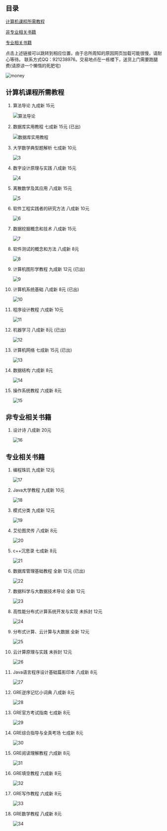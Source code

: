 
## 目录

[计算机课程所需教程](#计算机课程所需教程)

[非专业相关书籍](#非专业相关书籍)

[专业相关书籍](#专业相关书籍)

点击上述链接可以跳转到相应位置，由于总所周知的原因网页加载可能很慢，请耐心等待。
联系方式QQ：921238976。交易地点在一栋楼下，送货上门需要跑腿费(请原谅一个懒惰的死肥宅)


![money](./assets/money.jpg)
## 计算机课程所需教程

1. 算法导论  九成新  15元

   ![算法导论](./assets/1.jpg)

2. 数据库实用教程 七成新 15元  (已出)

   ![数据库实用教程](./assets/2.jpg)

3. 大学数学典型题解析  七成新 10元

   ![3](./assets/3.jpg)

4. 数字设计原理与实践 八成新 15元

   ![4](./assets/4.jpg)

5. 离散数学及其应用	八成新	15元

   ![5](./assets/5.jpg)

6. 软件工程实践者的研究方法	八成新	10元

   ![6](./assets/6.jpg)

7. 数据挖掘概念和技术	八成新	15元

   ![7](./assets/7.jpg)

8. 软件测试的概念和方法	八成新	8元

   ![8](./assets/8.jpg)

9. 计算机图形学教程	九成新	12元  (已出)

   ![9](./assets/9.jpg)

10. 计算机系统基础	八成新	8元  (已出)

    ![10](./assets/10.jpg)

11. 程序设计教程	六成新	10元

    ![11](./assets/11.jpg)

12. 机器学习	八成新	8元  (已出)

    ![12](./assets/12.jpg)

13. 计算机网络	七成新	15元  (已出)

    ![13](./assets/13.jpg)

14. 数据结构	六成新	8元

    ![14](./assets/14.jpg)

15. 操作系统教程	六成新	8元

    ![15](./assets/15.jpg)



## 非专业相关书籍

1. 设计诗	八成新	20元

   ![16](./assets/16.jpg)



## 专业相关书籍

1. 编程珠玑	九成新	12元

   ![17](./assets/17.jpg)

2. Java大学教程	九成新	10元

   ![18](./assets/18.jpg)

3. 模式分类	九成新	12元

   ![19](./assets/19.jpg)

4. 艾伦图灵传	八成新	8元

   ![20](./assets/20.jpg)

5. c++沉思录	七成新	8元

   ![21](./assets/21.jpg)

6. 数据库管理基础教程	全新	12元  (已出)

   ![22](./assets/22.jpg)

7. 数据科学与大数据技术导论	全新	12元

   ![23](./assets/23.jpg)

8. 高性能分布式计算系统开发与实现	未拆封	12元

   ![24](./assets/24.jpg)

9. 分布式计算、云计算与大数据	全新	12元

   ![25](./assets/25.jpg)

10. 云计算原理与实践	未拆封	12元

    ![26](./assets/26.jpg)

11. Java语言程序设计基础篇影印本	八成新	8元

    ![27](./assets/27.jpg)

12. GRE逆序记忆小词典	八成新	8元

    ![28](./assets/28.jpg)

13. GRE官方考试指南	七成新	8元

    ![29](./assets/29.jpg)

14. GRE综合指导与全真考场	七成新	8元

    ![30](./assets/30.jpg)

15. GRE阅读理解教程	六成新	8元

    ![31](./assets/31.jpg)

16. GRE填空教程	六成新	8元

    ![32](./assets/32.jpg)

17. GRE写作教程	六成新	8元

    ![33](./assets/33.jpg)

18. GRE数学教程	八成新	8元

    ![34](./assets/34.jpg)




